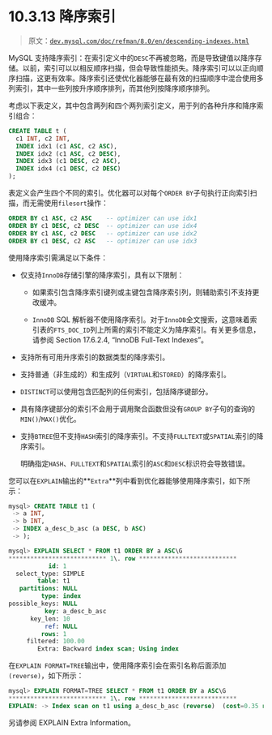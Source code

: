 # 10.3.13 降序索引

> 原文：[`dev.mysql.com/doc/refman/8.0/en/descending-indexes.html`](https://dev.mysql.com/doc/refman/8.0/en/descending-indexes.html)

MySQL 支持降序索引：在索引定义中的`DESC`不再被忽略，而是导致键值以降序存储。以前，索引可以以相反顺序扫描，但会导致性能损失。降序索引可以以正向顺序扫描，这更有效率。降序索引还使优化器能够在最有效的扫描顺序中混合使用多列索引，其中一些列按升序顺序排列，而其他列按降序顺序排列。

考虑以下表定义，其中包含两列和四个两列索引定义，用于列的各种升序和降序索引组合：

```sql
CREATE TABLE t (
  c1 INT, c2 INT,
  INDEX idx1 (c1 ASC, c2 ASC),
  INDEX idx2 (c1 ASC, c2 DESC),
  INDEX idx3 (c1 DESC, c2 ASC),
  INDEX idx4 (c1 DESC, c2 DESC)
);
```

表定义会产生四个不同的索引。优化器可以对每个`ORDER BY`子句执行正向索引扫描，而无需使用`filesort`操作：

```sql
ORDER BY c1 ASC, c2 ASC    -- optimizer can use idx1
ORDER BY c1 DESC, c2 DESC  -- optimizer can use idx4
ORDER BY c1 ASC, c2 DESC   -- optimizer can use idx2
ORDER BY c1 DESC, c2 ASC   -- optimizer can use idx3
```

使用降序索引需满足以下条件：

+   仅支持`InnoDB`存储引擎的降序索引，具有以下限制：

    +   如果索引包含降序索引键列或主键包含降序索引列，则辅助索引不支持更改缓冲。

    +   `InnoDB` SQL 解析器不使用降序索引。对于`InnoDB`全文搜索，这意味着索引表的`FTS_DOC_ID`列上所需的索引不能定义为降序索引。有关更多信息，请参阅 Section 17.6.2.4, “InnoDB Full-Text Indexes”。

+   支持所有可用升序索引的数据类型的降序索引。

+   支持普通（非生成的）和生成列（`VIRTUAL`和`STORED`）的降序索引。

+   `DISTINCT`可以使用包含匹配列的任何索引，包括降序键部分。

+   具有降序键部分的索引不会用于调用聚合函数但没有`GROUP BY`子句的查询的`MIN()`/`MAX()`优化。

+   支持`BTREE`但不支持`HASH`索引的降序索引。不支持`FULLTEXT`或`SPATIAL`索引的降序索引。

    明确指定`HASH`、`FULLTEXT`和`SPATIAL`索引的`ASC`和`DESC`标识符会导致错误。

您可以在`EXPLAIN`输出的**`Extra`**列中看到优化器能够使用降序索引，如下所示：

```sql
mysql> CREATE TABLE t1 (
 -> a INT, 
 -> b INT, 
 -> INDEX a_desc_b_asc (a DESC, b ASC)
 -> );

mysql> EXPLAIN SELECT * FROM t1 ORDER BY a ASC\G
*************************** 1\. row ***************************
           id: 1
  select_type: SIMPLE
        table: t1
   partitions: NULL
         type: index
possible_keys: NULL
          key: a_desc_b_asc
      key_len: 10
          ref: NULL
         rows: 1
     filtered: 100.00
        Extra: Backward index scan; Using index
```

在`EXPLAIN FORMAT=TREE`输出中，使用降序索引会在索引名称后面添加`(reverse)`，如下所示：

```sql
mysql> EXPLAIN FORMAT=TREE SELECT * FROM t1 ORDER BY a ASC\G 
*************************** 1\. row ***************************
EXPLAIN: -> Index scan on t1 using a_desc_b_asc (reverse)  (cost=0.35 rows=1)
```

另请参阅 EXPLAIN Extra Information。
